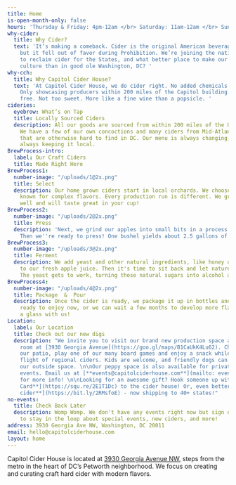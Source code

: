 ```yaml
---
title: Home
is-open-month-only: false
hours: 'Thursday & Friday: 4pm-12am </br> Saturday: 11am-12am </br> Sunday: 11am-10pm'
why-cider:
  title: Why Cider?
  text: 'It’s making a comeback. Cider is the original American beverage of choice,
    but it fell out of favor during Prohibition. We’re joining the national movement
    to reclaim cider for the States, and what better place to make our mark on Americana
    culture than in good ole Washington, DC? '
why-cch:
  title: Why Capitol Cider House?
  text: 'At Capitol Cider House, we do cider right. No added chemicals or preservatives.
    Only showcasing producers within 200 miles of the Capitol building. Always gluten
    free. Not too sweet. More like a fine wine than a popsicle. '
cideries:
  eyebrow: What’s on Tap
  title: Locally Sourced Ciders
  description: All our goods are sourced from within 200 miles of the US Capitol Building.
    We have a few of our own concoctions and many ciders from Mid-Atlantic producers
    that are otherwise hard to find in DC. Our menu is always changing, but we’re
    always keeping it local.
BrewProcess-intro:
  label: Our Craft Ciders
  title: Made Right Here
BrewProcess1:
  number-image: "/uploads/1@2x.png"
  title: Select
  description: Our home grown ciders start in local orchards. We choose cider apples
    known for complex flavors. Every production run is different. We grab what's growing
    well and will taste great in your cup!
BrewProcess2:
  number-image: "/uploads/2@2x.png"
  title: Press
  description: 'Next, we grind our apples into small bits in a process called milling.
    Then we''re ready to press! One bushel yields about 2.5 gallons of delicious juice. '
BrewProcess3:
  number-image: "/uploads/3@2x.png"
  title: Ferment
  description: We add yeast and other natural ingredients, like honey or fruit juice,
    to our fresh apple juice. Then it's time to sit back and let nature take her course.
    The yeast gets to work, turning those natural sugars into alcohol and CO<sub>2</sub>.
BrewProcess4:
  number-image: "/uploads/4@2x.png"
  title: Package  &  Pour
  description: Once the cider is ready, we package it up in bottles and kegs. It's
    ready to enjoy now, or we can wait a few months to develop more flavor. Come have
    a glass with us!
Location:
  label: Our Location
  title: Check out our new digs
  description: "We invite you to visit our brand new production space and tasting
    room at [3930 Georgia Avenue](https://goo.gl/maps/B1CaUkK4Lu62). Chill out on
    our patio, play one of our many board games and enjoy a snack while sampling a
    flight of regional ciders. Kids are welcome, and friendly dogs can hang out in
    our outside space. \n\nOur peppy space is also available for private and semi-private
    events. Email us at [**events@capitolciderhouse.com**](mailto: events@capitolciderhouse.com)
    for more info! \n\nLooking for an awesome gift? Hook someone up with an [**eGift
    Card**](https://squ.re/2E1T1Dc) to the cider house! Or, even better, some [**District-made
    cider**](https://bit.ly/2RMsfoE) - now shipping to 40+ states!"
no-events:
  title: Check Back Later
  description: Womp Womp. We don't have any events right now but sign up for our newsletter
    to stay in the loop about special events, new ciders, and more!
address: 3930 Georgia Ave NW, Washington, DC 20011
email: hello@capitolciderhouse.com
layout: home
---
```


Capitol Cider House is located at [3930 Georgia Avenue NW](https://goo.gl/maps/B1CaUkK4Lu62), steps from the metro in the heart of DC’s Petworth neighborhood. We focus on creating and curating craft hard cider with modern flavors.

